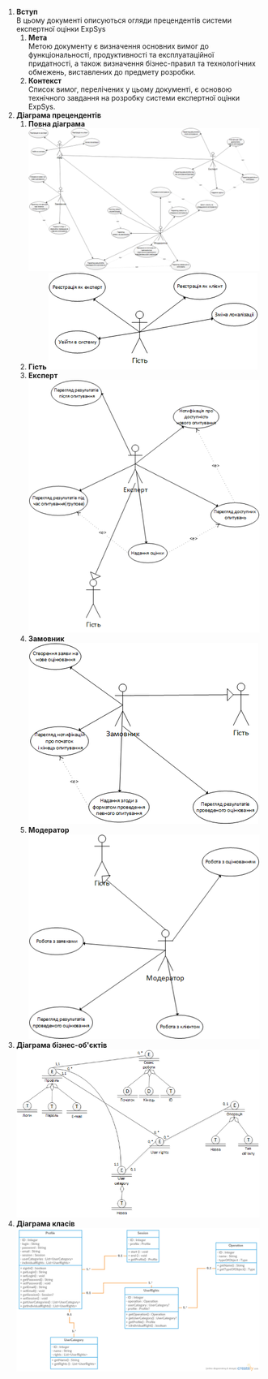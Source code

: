 ﻿1. **Вступ**  
  В цьому документі описуються огляди прецендентів системи експертної оцінки ExpSys
    1. **Мета**  
      Метою документу є визначення основних вимог до функціональності, продуктивності та експлуатаційної придатності, а також визначення бізнес-правил та технологічних обмежень, виставлених до предмету розробки.
    2. **Контекст**  
      Список вимог, перелічених у цьому документі, є основою технічного завдання на розробку системи експертної оцінки ExpSys.
2. **Діаграма прецендентів**  
    1. **Повна діаграма**
    ![Alt text](diagrams/use_case.png)
    2. **Гість**
    ![Alt text](diagrams/use_case_guest.png)
    3. **Експерт**
    ![Alt text](diagrams/use_case_expert.png)
    4. **Замовник**
    ![Alt text](diagrams/use_case_customer.png)
    5. **Модератор**
    ![Alt text](diagrams/use_case_moderator.png)
3. **Діаграма бізнес-об'єктів**  
![Alt text](diagrams/business_object_model.png)
4. **Діаграма класів**
![Alt text](diagrams/classes.png)
